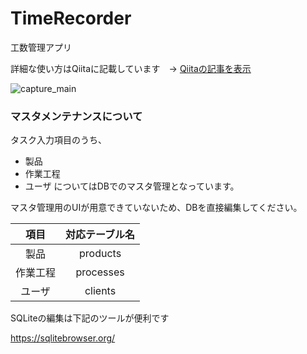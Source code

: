 # TimeRecorder
工数管理アプリ

詳細な使い方はQiitaに記載しています　→ [Qiitaの記事を表示](https://qiita.com/ambleside138/items/e05e6d1fad91dd3c05c0)

![capture_main](https://user-images.githubusercontent.com/12669997/86535106-c6951200-bf18-11ea-8745-e953097e8e46.png)

### マスタメンテナンスについて

タスク入力項目のうち、
- 製品
- 作業工程
- ユーザ
についてはDBでのマスタ管理となっています。

マスタ管理用のUIが用意できていないため、DBを直接編集してください。

|項目|対応テーブル名|
|:---:|:---:|
|製品|products|
|作業工程|processes|
|ユーザ|clients|

SQLiteの編集は下記のツールが便利です

https://sqlitebrowser.org/
